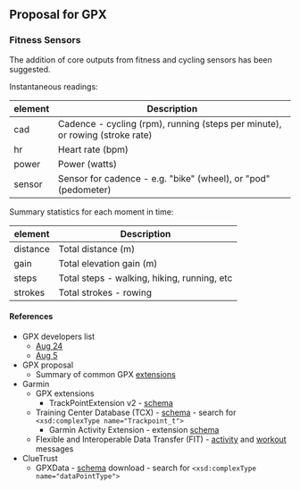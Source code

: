 ## Proposal for GPX

### Fitness Sensors

The addition of core outputs from fitness and cycling sensors has been suggested.

Instantaneous readings:

| element | Description                                                  |
| ------- | ------------------------------------------------------------ |
| cad     | Cadence - cycling (rpm), running (steps per minute), or rowing (stroke rate) |
| hr      | Heart rate (bpm)                                             |
| power   | Power (watts)                                                |
| sensor  | Sensor for cadence - e.g. "bike" (wheel), or "pod" (pedometer) |

Summary statistics for each moment in time:

| element  | Description                                 |
| -------- | ------------------------------------------- |
| distance | Total distance (m)                          |
| gain     | Total elevation gain (m)                    |
| steps    | Total steps - walking, hiking, running, etc |
| strokes  | Total strokes - rowing                      |



#### References

- GPX developers list
  - [Aug 24](https://groups.io/g/gpx/message/47)
  - [Aug 5](https://groups.io/g/gpx/message/35)
- GPX proposal
  - Summary of common GPX [extensions](../extensions.md)
- Garmin
  - GPX extensions
    - TrackPointExtension v2 - [schema](https://www8.garmin.com/xmlschemas/TrackPointExtensionv2.xsd)
  - Training Center Database (TCX) - [schema](https://www8.garmin.com/xmlschemas/TrainingCenterDatabasev2.xsd) - search for `<xsd:complexType name="Trackpoint_t">`
    - Garmin Activity Extension - extension [schema](https://www8.garmin.com/xmlschemas/ActivityExtensionv2.xsd)
  - Flexible and Interoperable Data Transfer (FIT) - [activity](https://developer.garmin.com/fit/file-types/activity/) and [workout](https://developer.garmin.com/fit/file-types/workout/) messages
- ClueTrust
  - GPXData - [schema](http://www.cluetrust.com/Schemas/gpxdata10.xsd) download - search for `<xsd:complexType name="dataPointType">`